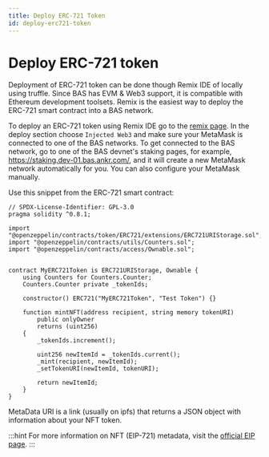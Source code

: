 ```yaml
---
title: Deploy ERC-721 Token
id: deploy-erc721-token
---
```


# Deploy ERC-721 token

Deployment of ERC-721 token can be done though Remix IDE of locally using truffle. 
Since BAS has EVM & Web3 support, it is compatible with Ethereum development toolsets. 
Remix is the easiest way to deploy the ERC-721 smart contract into a BAS network.

To deploy an ERC-721 token using Remix IDE go to the [remix page](https://remix.ethereum.org/). 
In the deploy section choose `Injected Web3` and make sure your MetaMask is connected to one of the BAS networks. 
To get connected to the BAS network, go to one of the BAS devnet's staking pages, for example, https://staking.dev-01.bas.ankr.com/, and it will create a new MetaMask network automatically for you. 
You can also configure your MetaMask manually.

Use this snippet from the ERC-721 smart contract:

```
// SPDX-License-Identifier: GPL-3.0
pragma solidity ^0.8.1;

import "@openzeppelin/contracts/token/ERC721/extensions/ERC721URIStorage.sol";
import "@openzeppelin/contracts/utils/Counters.sol";
import "@openzeppelin/contracts/access/Ownable.sol";


contract MyERC721Token is ERC721URIStorage, Ownable {
    using Counters for Counters.Counter;
    Counters.Counter private _tokenIds;

    constructor() ERC721("MyERC721Token", "Test Token") {}

    function mintNFT(address recipient, string memory tokenURI)
        public onlyOwner
        returns (uint256)
    {
        _tokenIds.increment();

        uint256 newItemId = _tokenIds.current();
        _mint(recipient, newItemId);
        _setTokenURI(newItemId, tokenURI);

        return newItemId;
    }
}
```

MetaData URI is a link (usually on ipfs) that returns a JSON object with information about your NFT token.

:::hint
For more information on NFT (EIP-721) metadata, visit the [official EIP page](https://github.com/ethereum/EIPs/blob/master/EIPS/eip-721.md).
:::

